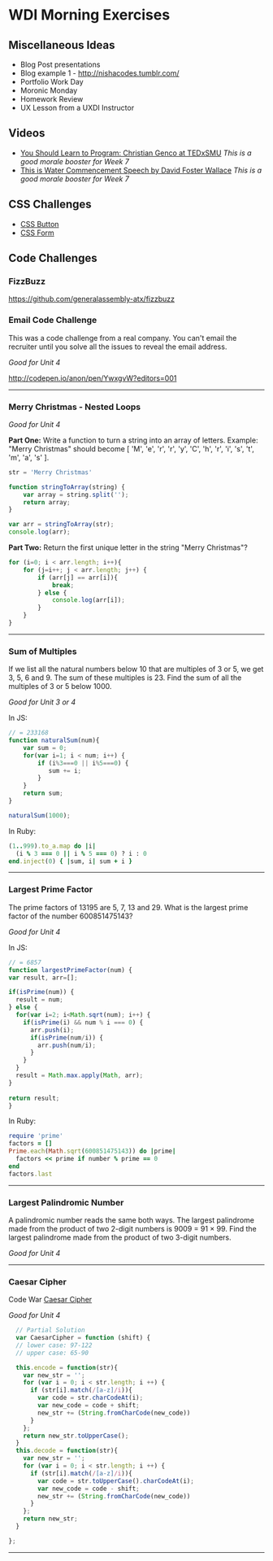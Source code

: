 # WDI Morning Exercises

## Miscellaneous Ideas

- Blog Post presentations
 - Blog example 1 - http://nishacodes.tumblr.com/
- Portfolio Work Day
- Moronic Monday
- Homework Review
- UX Lesson from a UXDI Instructor

## Videos

- [You Should Learn to Program: Christian Genco at TEDxSMU](https://www.youtube.com/watch?v=xfBWk4nw440) _This is a good morale booster for Week 7_
- [This is Water Commencement Speech by David Foster Wallace](https://www.youtube.com/watch?v=MZjpihl2pfg) _This is a good morale booster for Week 7_


## CSS Challenges

- [CSS Button](http://codepen.io/mobify/pen/GtqKj)
- [CSS Form](http://codepen.io/bephf/pen/emzKMJ/)

## Code Challenges

### FizzBuzz

https://github.com/generalassembly-atx/fizzbuzz

### Email Code Challenge 

This was a code challenge from a real company. You can't email the recruiter until you solve all the issues to reveal the email address. 

_Good for Unit 4_

http://codepen.io/anon/pen/YwxgvW?editors=001

---

### Merry Christmas - Nested Loops

_Good for Unit 4_

**Part One:** Write a function to turn a string into an array of letters. 
Example: "Merry Christmas" should become [ 'M', 'e', 'r', 'r', 'y', 'C', 'h', 'r', 'i', 's', 't', 'm', 'a', 's' ]. 

```js
str = 'Merry Christmas'

function stringToArray(string) {
	var array = string.split('');
	return array;
}

var arr = stringToArray(str);
console.log(arr);
```

**Part Two:** Return the first unique letter in the string "Merry Christmas"?

```js
for (i=0; i < arr.length; i++){
    for (j=i++; j < arr.length; j++) {
        if (arr[j] == arr[i]){
            break;
        } else {
            console.log(arr[i]);
        }
    }
}
```

---

### Sum of Multiples
If we list all the natural numbers below 10 that are multiples of 3 or 5, we get 3, 5, 6 and 9. The sum of these multiples is 23. Find the sum of all the multiples of 3 or 5 below 1000.

_Good for Unit 3 or 4_

  In JS:
  ```js
  // = 233168
  function naturalSum(num){
      var sum = 0;
      for(var i=1; i < num; i++) {
          if (i%3===0 || i%5===0) {
             sum += i;
          }
      }
      return sum;	
  }

  naturalSum(1000);
  ```

  In Ruby:
  ```ruby
  (1..999).to_a.map do |i|
    (i % 3 === 0 || i % 5 === 0) ? i : 0
  end.inject(0) { |sum, i| sum + i }
  ```
--- 

### Largest Prime Factor 

The prime factors of 13195 are 5, 7, 13 and 29. What is the largest prime factor of the number 600851475143?

_Good for Unit 4_

  In JS:
  ```js
  // = 6857
  function largestPrimeFactor(num) {
  var result, arr=[];
  
  if(isPrime(num)) {
    result = num;
  } else {
    for(var i=2; i<Math.sqrt(num); i++) {
      if(isPrime(i) && num % i === 0) {
        arr.push(i);
        if(isPrime(num/i)) {
          arr.push(num/i);
        }
      }
    }
    result = Math.max.apply(Math, arr);
  }
    
  return result;  
}
  ```

  In Ruby:
  ```ruby
  require 'prime'
  factors = []
  Prime.each(Math.sqrt(600851475143)) do |prime|
    factors << prime if number % prime == 0
  end
  factors.last
  ```
---

### Largest Palindromic Number
A palindromic number reads the same both ways. The largest palindrome made from the product of two 2-digit numbers is 9009 = 91 × 99. Find the largest palindrome made from the product of two 3-digit numbers.

_Good for Unit 4_

---
### Caesar Cipher

Code War [Caesar Cipher](https://www.codewars.com/kata/caesar-cipher-helper/train/javascript)

_Good for Unit 4_

  ```js
    // Partial Solution
    var CaesarCipher = function (shift) {
    // lower case: 97-122
    // upper case: 65-90

    this.encode = function(str){
      var new_str = '';
      for (var i = 0; i < str.length; i ++) {
        if (str[i].match(/[a-z]/i)){
          var code = str.charCodeAt(i);
          var new_code = code + shift;
          new_str += (String.fromCharCode(new_code))
        }
      };
      return new_str.toUpperCase();
    }
    this.decode = function(str){
      var new_str = '';
      for (var i = 0; i < str.length; i ++) {
        if (str[i].match(/[a-z]/i)){
          var code = str.toUpperCase().charCodeAt(i);
          var new_code = code - shift;
          new_str += (String.fromCharCode(new_code))
        }
      };
      return new_str;
    }

  };
  ```
 ---

 
